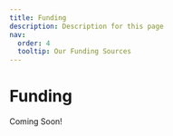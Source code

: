 ```yaml
---
title: Funding
description: Description for this page
nav:
  order: 4
  tooltip: Our Funding Sources
---
```



# <i class="fas fa-coins"></i>Funding

Coming Soon!
